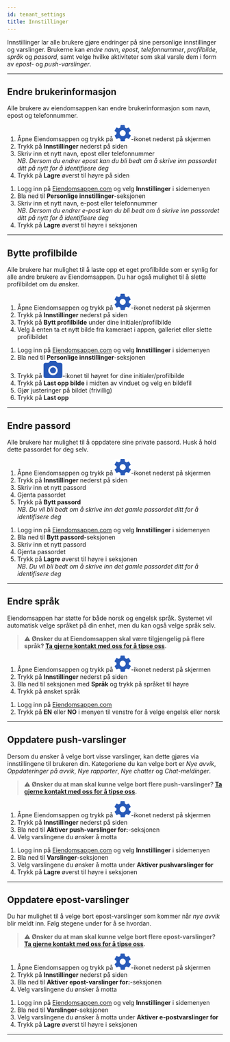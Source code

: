 ```yaml
---
id: tenant_settings
title: Innstillinger
---
```


Innstillinger lar alle brukere gjøre endringer på sine personlige innstillinger og varslinger. Brukerne kan _endre navn_, _epost_, _telefonnummer_, _profilbilde_, _språk_ og _passord_, samt velge hvilke aktiviteter som skal varsle dem i form av _epost-_ og _push-varslinger_.


---



## Endre brukerinformasjon
Alle brukere av eiendomsappen kan endre brukerinformasjon som navn, epost og telefonnummer.

<!--DOCUSAURUS_CODE_TABS-->
<!--Mobil-->
1. Åpne Eiendomsappen og trykk på ![Innstillinger](assets/gear.png)-ikonet nederst på skjermen
1. Trykk på **Innstillinger** nederst på siden
1. Skriv inn et nytt navn, epost eller telefonnummer<br>
    _NB. Dersom du endrer epost kan du bli bedt om å skrive inn passordet ditt på nytt for å identifisere deg_
1. Trykk på **Lagre** øverst til høyre på siden
<!--Web-->
1. Logg inn på [Eiendomsappen.com](https://eiendomsappen.com/dashboard) og velg **Innstillinger** i sidemenyen
1. Bla ned til **Personlige innstillinger**-seksjonen
1. Skriv inn et nytt navn, e-post eller telefonnummer<br>
    _NB. Dersom du endrer e-post kan du bli bedt om å skrive inn passordet ditt på nytt for å identifisere deg_
1. Trykk på **Lagre** øverst til høyre i seksjonen
<!--END_DOCUSAURUS_CODE_TABS-->



---



## Bytte profilbilde
Alle brukere har mulighet til å laste opp et eget profilbilde som er synlig for alle andre brukere av Eiendomsappen. Du har også mulighet til å slette profilbildet om du ønsker.

<!--DOCUSAURUS_CODE_TABS-->
<!--Mobil-->
1. Åpne Eiendomsappen og trykk på ![Innstillinger](assets/gear.png)-ikonet nederst på skjermen
1. Trykk på **Innstillinger** nederst på siden
1. Trykk på **Bytt profilbilde** under dine initialer/profilbilde
1. Velg å enten ta et nytt bilde fra kameraet i appen, galleriet eller slette profilbildet
<!--Web-->
1. Logg inn på [Eiendomsappen.com](https://eiendomsappen.com/dashboard) og velg **Innstillinger** i sidemenyen
1. Bla ned til **Personlige innstillinger**-seksjonen
1. Trykk på ![Innstillinger](assets/camera.png)-ikonet til høyret for dine initialer/profilbilde
1. Trykk på **Last opp bilde** i midten av vinduet og velg en bildefil
1. Gjør justeringer på bildet (frivillig)
1. Trykk på **Last opp**
<!--END_DOCUSAURUS_CODE_TABS-->



---



## Endre passord
Alle brukere har mulighet til å oppdatere sine private passord. Husk å hold dette passordet for deg selv.

<!--DOCUSAURUS_CODE_TABS-->
<!--Mobil-->
1. Åpne Eiendomsappen og trykk på ![Innstillinger](assets/gear.png)-ikonet nederst på skjermen
1. Trykk på **Innstillinger** nederst på siden
1. Skriv inn et nytt passord
1. Gjenta passordet
1. Trykk på **Bytt passord**<br>
    _NB. Du vil bli bedt om å skrive inn det gamle passordet ditt for å identifisere deg_
<!--Web-->
1. Logg inn på [Eiendomsappen.com](https://eiendomsappen.com/dashboard) og velg **Innstillinger** i sidemenyen
1. Bla ned til **Bytt passord**-seksjonen
1. Skriv inn et nytt passord
1. Gjenta passordet
1. Trykk på **Lagre** øverst til høyre i seksjonen<br>
    _NB. Du vil bli bedt om å skrive inn det gamle passordet ditt for å identifisere deg_
<!--END_DOCUSAURUS_CODE_TABS-->



---



## Endre språk
Eiendomsappen har støtte for både norsk og engelsk språk. Systemet vil automatisk velge språket på din enhet, men du kan også velge språk selv.

> **⚠️ Ønsker du at Eiendomsappen skal være tilgjengelig på flere språk? [Ta gjerne kontakt med oss for å tipse oss](https://eiendomsappen.com).**

<!--DOCUSAURUS_CODE_TABS-->
<!--Mobil-->
1. Åpne Eiendomsappen og trykk på ![Innstillinger](assets/gear.png)-ikonet nederst på skjermen
1. Trykk på **Innstillinger** nederst på siden
1. Bla ned til seksjonen med **Språk** og trykk på språket til høyre
1. Trykk på ønsket språk
<!--Web-->
1. Logg inn på [Eiendomsappen.com](https://eiendomsappen.com/dashboard)
1. Trykk på **EN** eller **NO** i menyen til venstre for å velge engelsk eller norsk
<!--END_DOCUSAURUS_CODE_TABS-->



---


## Oppdatere push-varslinger
Dersom du ønsker å velge bort visse varslinger, kan dette gjøres via innstillingene til brukeren din. Kategoriene du kan velge bort er _Nye avvik_, _Oppdateringer på avvik_, _Nye rapporter_, _Nye chatter_ og _Chat-meldinger_.

> **⚠️ Ønsker du at man skal kunne velge bort flere push-varslinger? [Ta gjerne kontakt med oss for å tipse oss](https://eiendomsappen.com/no/#landing-contact).**

<!--DOCUSAURUS_CODE_TABS-->
<!--Mobil-->
1. Åpne Eiendomsappen og trykk på ![Innstillinger](assets/gear.png)-ikonet nederst på skjermen
1. Trykk på **Innstillinger** nederst på siden
1. Bla ned til **Aktiver push-varslinger for:**-seksjonen
1. Velg varslingene du ønsker å motta
<!--Web-->
1. Logg inn på [Eiendomsappen.com](https://eiendomsappen.com/dashboard) og velg **Innstillinger** i sidemenyen
1. Bla ned til **Varslinger**-seksjonen
1. Velg varslingene du ønsker å motta under **Aktiver pushvarslinger for**
1. Trykk på **Lagre** øverst til høyre i seksjonen
<!--END_DOCUSAURUS_CODE_TABS-->


---



## Oppdatere epost-varslinger
Du har mulighet til å velge bort epost-varslinger som kommer når _nye avvik_ blir meldt inn. Følg stegene under for å se hvordan.

> **⚠️ Ønsker du at man skal kunne velge bort flere epost-varslinger? [Ta gjerne kontakt med oss for å tipse oss](https://eiendomsappen.com/no/#landing-contact).**

<!--DOCUSAURUS_CODE_TABS-->
<!--Mobil-->
1. Åpne Eiendomsappen og trykk på ![Innstillinger](assets/gear.png)-ikonet nederst på skjermen
1. Trykk på **Innstillinger** nederst på siden
1. Bla ned til **Aktiver epost-varslinger for:**-seksjonen
1. Velg varslingene du ønsker å motta
<!--Web-->
1. Logg inn på [Eiendomsappen.com](https://eiendomsappen.com/dashboard) og velg **Innstillinger** i sidemenyen
1. Bla ned til **Varslinger**-seksjonen
1. Velg varslingene du ønsker å motta under **Aktiver e-postvarslinger for**
1. Trykk på **Lagre** øverst til høyre i seksjonen
<!--END_DOCUSAURUS_CODE_TABS-->


---